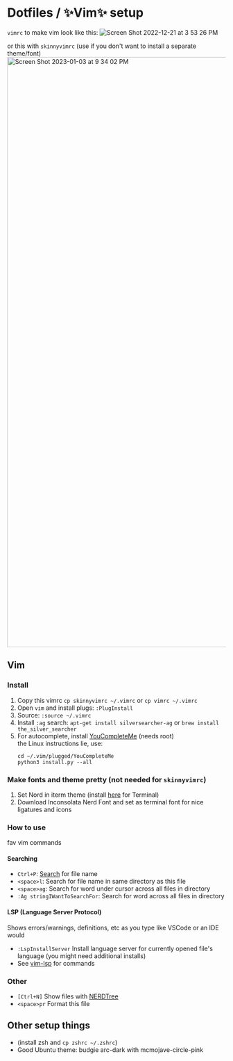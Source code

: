 # Dotfiles / ✨Vim✨ setup
`vimrc` to make vim look like this:
![Screen Shot 2022-12-21 at 3 53 26 PM](https://user-images.githubusercontent.com/11857485/209025580-bf345dda-8dc7-4c06-b207-025d5d49f2fe.png)

or this with `skinnyvimrc` (use if you don't want to install a separate theme/font)
<img width="1358" alt="Screen Shot 2023-01-03 at 9 34 02 PM" src="https://user-images.githubusercontent.com/11857485/210490692-07d404b9-85bb-4ee0-a2af-25a51ba51e97.png">


## Vim
### Install
1. Copy this vimrc `cp skinnyvimrc ~/.vimrc` or `cp vimrc ~/.vimrc`
2. Open `vim` and install plugs: `:PlugInstall`
3. Source: `:source ~/.vimrc`
4. Install `:ag` search: `apt-get install silversearcher-ag` or `brew install the_silver_searcher`
5. For autocomplete, install [YouCompleteMe](https://github.com/ycm-core/YouCompleteMe#linux-64-bit) (needs root)  
  the Linux instructions lie, use:
    ```
    cd ~/.vim/plugged/YouCompleteMe
    python3 install.py --all
    ```
### Make fonts and theme pretty (not needed for `skinnyvimrc`)
1. Set Nord in iterm theme (install [here](https://github.com/arcticicestudio/nord-terminal-app) for Terminal)
2. Download Inconsolata Nerd Font and set as terminal font for nice ligatures and icons


### How to use
fav vim commands
#### Searching
- `Ctrl+P`: [Search](https://github.com/ctrlpvim/ctrlp.vim) for file name
- `<space>l`: Search for file name in same directory as this file 
- `<space>ag`: Search for word under cursor across all files in directory
- `:Ag stringIWantToSearchFor`: Search for word across all files in directory

#### LSP (Language Server Protocol) 
Shows errors/warnings, definitions, etc as you type like VSCode or an IDE would
- `:LspInstallServer` Install language server for currently opened file's language (you might need additional installs)
- See [vim-lsp](https://github.com/prabirshrestha/vim-lsp) for commands 

### Other
- `[Ctrl+N]` Show files with [NERDTree](https://github.com/preservim/nerdtree)
- `<space>pr` Format this file


## Other setup things 
-  (install zsh and `cp zshrc ~/.zshrc`)
-  Good Ubuntu theme: budgie arc-dark with mcmojave-circle-pink
